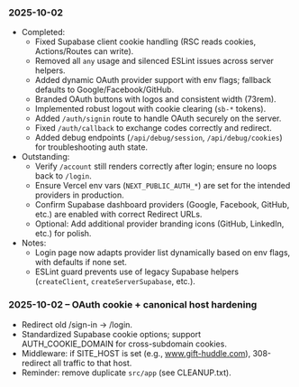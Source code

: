 ### 2025-10-02
- Completed: 
  - Fixed Supabase client cookie handling (RSC reads cookies, Actions/Routes can write).
  - Removed all `any` usage and silenced ESLint issues across server helpers.
  - Added dynamic OAuth provider support with env flags; fallback defaults to Google/Facebook/GitHub.
  - Branded OAuth buttons with logos and consistent width (73rem).
  - Implemented robust logout with cookie clearing (`sb-*` tokens).
  - Added `/auth/signin` route to handle OAuth securely on the server.
  - Fixed `/auth/callback` to exchange codes correctly and redirect.
  - Added debug endpoints (`/api/debug/session`, `/api/debug/cookies`) for troubleshooting auth state.
- Outstanding:
  - Verify `/account` still renders correctly after login; ensure no loops back to `/login`.
  - Ensure Vercel env vars (`NEXT_PUBLIC_AUTH_*`) are set for the intended providers in production.
  - Confirm Supabase dashboard providers (Google, Facebook, GitHub, etc.) are enabled with correct Redirect URLs.
  - Optional: Add additional provider branding icons (GitHub, LinkedIn, etc.) for polish.
- Notes:
  - Login page now adapts provider list dynamically based on env flags, with defaults if none set.
  - ESLint guard prevents use of legacy Supabase helpers (`createClient`, `createServerSupabase`, etc.).


### 2025-10-02 – OAuth cookie + canonical host hardening
- Redirect old /sign-in → /login.
- Standardized Supabase cookie options; support AUTH_COOKIE_DOMAIN for cross-subdomain cookies.
- Middleware: if SITE_HOST is set (e.g., www.gift-huddle.com), 308-redirect all traffic to that host.
- Reminder: remove duplicate `src/app` (see CLEANUP.txt).
